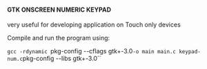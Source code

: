 #### GTK ONSCREEN NUMERIC KEYPAD

very useful for developing application on Touch only devices



Compile and run the program using:

`gcc -rdynamic `pkg-config --cflags gtk+-3.0` -o main main.c keypad-num.c `pkg-config --libs gtk+-3.0``
